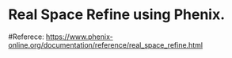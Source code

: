 # Real Space Refine using Phenix.

#Referece: https://www.phenix-online.org/documentation/reference/real_space_refine.html
